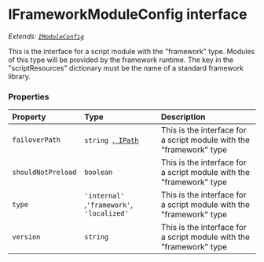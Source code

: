 # IFrameworkModuleConfig interface

_Extends: [`IModuleConfig`](../sp-module-interfaces/imoduleconfig.md)_



This is the interface for a script module with the "framework" type. Modules of this type will be provided by the 
framework runtime. The key in the "scriptResources" dictionary must be the name of a standard framework library. 



### Properties

| Property	   | Type	| Description|
|:-------------|:-------|:-----------|
|`failoverPath`      | `string `,[` IPath`](../sp-module-interfaces/ipath.md) | This is the interface for a script module with the "framework" type |
|`shouldNotPreload`      | `boolean` | This is the interface for a script module with the "framework" type |
|`type`      | `'internal' `,` 'framework' `,` 'localized'` | This is the interface for a script module with the "framework" type |
|`version`      | `string` | This is the interface for a script module with the "framework" type |





